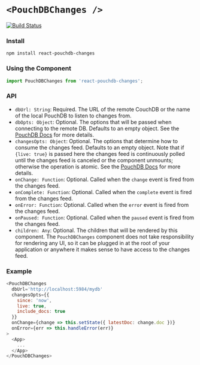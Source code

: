 # `<PouchDBChanges />`

[![Build Status](https://travis-ci.org/scienceai/react-pouchdb-changes.svg?branch=master)](https://travis-ci.org/scienceai/react-pouchdb-changes)

### Install
```
npm install react-pouchdb-changes
```

### Using the Component
```js
import PouchDBChanges from 'react-pouchdb-changes';
```

### API
* `dbUrl: String`: Required. The URL of the remote CouchDB or the name of the local PouchDB to listen to changes from.
* `dbOpts: Object`: Optional. The options that will be passed when connecting to the remote DB. Defaults to an empty object. See the [PouchDB Docs](http://pouchdb.com/api.html#create_database) for more details.
* `changesOpts: Object`: Optional. The options that determine how to consume the changes feed. Defaults to an empty object. Note that if `{live: true}` is passed here the changes feed is continuously polled until the changes feed is canceled or the component unmounts; otherwise the operation is atomic. See the [PouchDB Docs](http://pouchdb.com/api.html#changes) for more details.
* `onChange: Function`: Optional. Called when the `change` event is fired from the changes feed.
* `onComplete: Function`: Optional. Called when the `complete` event is fired from the changes feed.
* `onError: Function`: Optional. Called when the `error` event is fired from the changes feed.
* `onPaused: Function`: Optional. Called when the `paused` event is fired from the changes feed.
* `children: Any`: Optional. The children that will be rendered by this component. The `PouchDBChanges` component does not take responsibility for rendering any UI, so it can be plugged in at the root of your application or anywhere it makes sense to have access to the changes feed.

### Example
```js
<PouchDBChanges
  dbUrl='http://localhost:5984/mydb'
  changesOpts={{
    since: 'now',
    live: true,
    include_docs: true
  }}
  onChange={change => this.setState({ latestDoc: change.doc })}
  onError={err => this.handleError(err)}
>
  <App>
    ...
  </App>
</PouchDBChanges>
```
